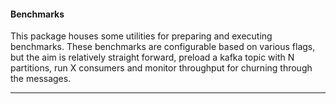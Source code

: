 #### Benchmarks

This package houses some utilities for preparing and executing benchmarks.  These benchmarks are configurable
based on various flags, but the aim is relatively straight forward, preload a kafka topic with N partitions,
run X consumers and monitor throughput for churning through the messages.

---


